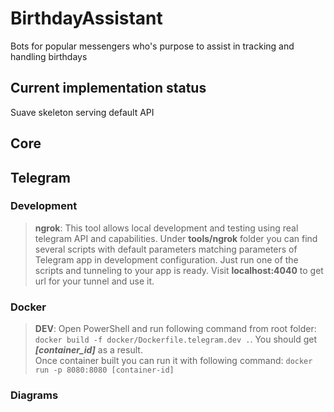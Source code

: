 # BirthdayAssistant
Bots for popular messengers who's purpose to assist in tracking and handling birthdays

## Current implementation status
Suave skeleton serving default API


## Core


## Telegram

### Development
> **ngrok**: This tool allows local development and testing using real telegram API and capabilities. Under **tools/ngrok** folder you can find several scripts with default parameters matching parameters of Telegram app in development configuration. Just run one of the scripts and tunneling to your app is ready. Visit **localhost:4040** to get url for your tunnel and use it.

### Docker 
> **DEV**: Open PowerShell and run following command from root folder: ``docker build -f docker/Dockerfile.telegram.dev .``. You should get ___[container_id]___ as a result.\
Once container built you can run it with following command: ``docker run -p 8080:8080 [container-id]``

### Diagrams


